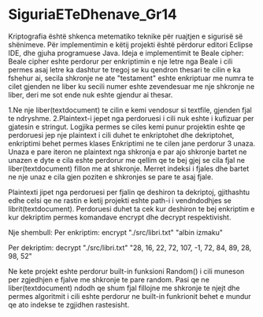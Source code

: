 # SiguriaETeDhenave_Gr14

Kriptografia është shkenca metematiko teknike për ruajtjen e sigurisë së shënimeve.
Për implementimin e këtij projekti është përdorur editori Eclipse IDE, dhe gjuha programuese Java.
Ideja e implementimit te Beale cipher:
Beale cipher eshte perdorur per enkriptimin e nje letre nga Beale i cili permes asaj letre ka dashtur te tregoj se ku qendron thesari te cilin e ka fshehur ai, secila shkronje ne ate "testament" eshte enkriptuar me numra te cilet gjenden ne liber ku secili numer eshte zevendesuar me nje shkronje ne liber, deri me sot ende nuk eshte gjendur ai thesar.

1.Ne nje liber(textdocument) te cilin e kemi vendosur si textfile, gjenden fjal te ndryshme.
2.Plaintext-i jepet nga perdoruesi i cili nuk eshte i kufizuar per gjatesin e stringut.
Logjika permes se ciles kemi punur projektin eshte qe perdoruesi jep nje plaintext i cili duhet te enkriptohet dhe dekriptohet, enkriptimi behet permes klases Enkriptimi ne te cilen jane perdorur 3 unaza. Unaza e pare iteron ne plaintext nga shkronja e par ajo shkronje bartet ne unazen e dyte e cila eshte perdorur me qellim qe te bej gjej se cila fjal ne liber(textdocument) fillon me at shkronje. Merret indeksi i fjales dhe bartet ne nje unaz e cila gjen poziten e shkronjes se pare te asaj fjale.

Plaintexti jipet nga perdoruesi per fjalin qe deshiron ta dekriptoj, gjithashtu edhe celsi qe ne rastin e ketij projekti eshte path-i i vendndodhjes se librit(textdocument).
Perdoruesi duhet ta cek kur deshiron te bej enkriptim e kur dekriptim permes komandave encrypt dhe decrypt respektivisht.

Nje shembull:
Per enkriptim:
encrypt "./src/libri.txt" "albin izmaku"

Per dekriptim: 
decrypt "./src/libri.txt" "28, 16, 22, 72, 107, -1, 72, 84, 89, 28, 98, 52"

Ne kete projekt eshte perdorur built-in funksioni Random() i cili muneson per zgjedhjen e fjalve me shkronje te pare random. Pasi qe ne liber(textdocument) ndodh qe shum fjal fillojne me shkronje te njejt dhe permes algoritmit i cili eshte perdorur ne built-in funkrionit behet e mundur qe ato indekse te zgjidhen rastesisht.


